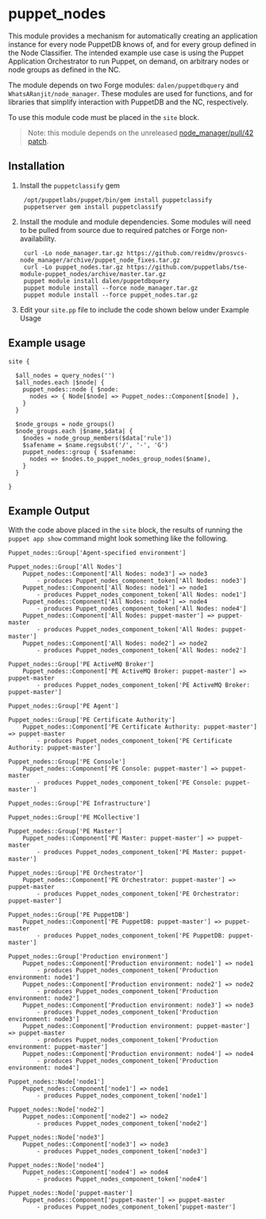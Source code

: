 # puppet\_nodes #

This module provides a mechanism for automatically creating an application instance for every node PuppetDB knows of, and for every group defined in the Node Classifier. The intended example use case is using the Puppet Application Orchestrator to run Puppet, on demand, on arbitrary nodes or node groups as defined in the NC.

The module depends on two Forge modules: `dalen/puppetdbquery` and `WhatsARanjit/node_manager`. These modules are used for functions, and for libraries that simplify interaction with PuppetDB and the NC, respectively.

To use this module code must be placed in the `site` block.

> Note: this module depends on the unreleased [node\_manager/pull/42 patch](https://github.com/puppetlabs/prosvcs-node_manager/pull/42).

## Installation ##

1. Install the `puppetclassify` gem

        /opt/puppetlabs/puppet/bin/gem install puppetclassify
        puppetserver gem install puppetclassify

2. Install the module and module dependencies. Some modules will need to be pulled from source due to required patches or Forge non-availability.

        curl -Lo node_manager.tar.gz https://github.com/reidmv/prosvcs-node_manager/archive/puppet_node_fixes.tar.gz
        curl -Lo puppet_nodes.tar.gz https://github.com/puppetlabs/tse-module-puppet_nodes/archive/master.tar.gz
        puppet module install dalen/puppetdbquery
        puppet module install --force node_manager.tar.gz
        puppet module install --force puppet_nodes.tar.gz

3. Edit your `site.pp` file to include the code shown below under Example Usage

## Example usage ##

```puppet
site {

  $all_nodes = query_nodes('')
  $all_nodes.each |$node| {
    puppet_nodes::node { $node:
      nodes => { Node[$node] => Puppet_nodes::Component[$node] },
    }
  }

  $node_groups = node_groups()
  $node_groups.each |$name,$data| {
    $nodes = node_group_members($data['rule'])
    $safename = $name.regsubst('/', '-', 'G')
    puppet_nodes::group { $safename:
      nodes => $nodes.to_puppet_nodes_group_nodes($name),
    }
  }

}
```

## Example Output ##

With the code above placed in the `site` block, the results of running the `puppet app show` command might look something like the following.

```
Puppet_nodes::Group['Agent-specified environment']

Puppet_nodes::Group['All Nodes']
    Puppet_nodes::Component['All Nodes: node3'] => node3
        - produces Puppet_nodes_component_token['All Nodes: node3']
    Puppet_nodes::Component['All Nodes: node1'] => node1
        - produces Puppet_nodes_component_token['All Nodes: node1']
    Puppet_nodes::Component['All Nodes: node4'] => node4
        - produces Puppet_nodes_component_token['All Nodes: node4']
    Puppet_nodes::Component['All Nodes: puppet-master'] => puppet-master
        - produces Puppet_nodes_component_token['All Nodes: puppet-master']
    Puppet_nodes::Component['All Nodes: node2'] => node2
        - produces Puppet_nodes_component_token['All Nodes: node2']

Puppet_nodes::Group['PE ActiveMQ Broker']
    Puppet_nodes::Component['PE ActiveMQ Broker: puppet-master'] => puppet-master
        - produces Puppet_nodes_component_token['PE ActiveMQ Broker: puppet-master']

Puppet_nodes::Group['PE Agent']

Puppet_nodes::Group['PE Certificate Authority']
    Puppet_nodes::Component['PE Certificate Authority: puppet-master'] => puppet-master
        - produces Puppet_nodes_component_token['PE Certificate Authority: puppet-master']

Puppet_nodes::Group['PE Console']
    Puppet_nodes::Component['PE Console: puppet-master'] => puppet-master
        - produces Puppet_nodes_component_token['PE Console: puppet-master']

Puppet_nodes::Group['PE Infrastructure']

Puppet_nodes::Group['PE MCollective']

Puppet_nodes::Group['PE Master']
    Puppet_nodes::Component['PE Master: puppet-master'] => puppet-master
        - produces Puppet_nodes_component_token['PE Master: puppet-master']

Puppet_nodes::Group['PE Orchestrator']
    Puppet_nodes::Component['PE Orchestrator: puppet-master'] => puppet-master
        - produces Puppet_nodes_component_token['PE Orchestrator: puppet-master']

Puppet_nodes::Group['PE PuppetDB']
    Puppet_nodes::Component['PE PuppetDB: puppet-master'] => puppet-master
        - produces Puppet_nodes_component_token['PE PuppetDB: puppet-master']

Puppet_nodes::Group['Production environment']
    Puppet_nodes::Component['Production environment: node1'] => node1
        - produces Puppet_nodes_component_token['Production environment: node1']
    Puppet_nodes::Component['Production environment: node2'] => node2
        - produces Puppet_nodes_component_token['Production environment: node2']
    Puppet_nodes::Component['Production environment: node3'] => node3
        - produces Puppet_nodes_component_token['Production environment: node3']
    Puppet_nodes::Component['Production environment: puppet-master'] => puppet-master
        - produces Puppet_nodes_component_token['Production environment: puppet-master']
    Puppet_nodes::Component['Production environment: node4'] => node4
        - produces Puppet_nodes_component_token['Production environment: node4']

Puppet_nodes::Node['node1']
    Puppet_nodes::Component['node1'] => node1
        - produces Puppet_nodes_component_token['node1']

Puppet_nodes::Node['node2']
    Puppet_nodes::Component['node2'] => node2
        - produces Puppet_nodes_component_token['node2']

Puppet_nodes::Node['node3']
    Puppet_nodes::Component['node3'] => node3
        - produces Puppet_nodes_component_token['node3']

Puppet_nodes::Node['node4']
    Puppet_nodes::Component['node4'] => node4
        - produces Puppet_nodes_component_token['node4']

Puppet_nodes::Node['puppet-master']
    Puppet_nodes::Component['puppet-master'] => puppet-master
        - produces Puppet_nodes_component_token['puppet-master']
```
